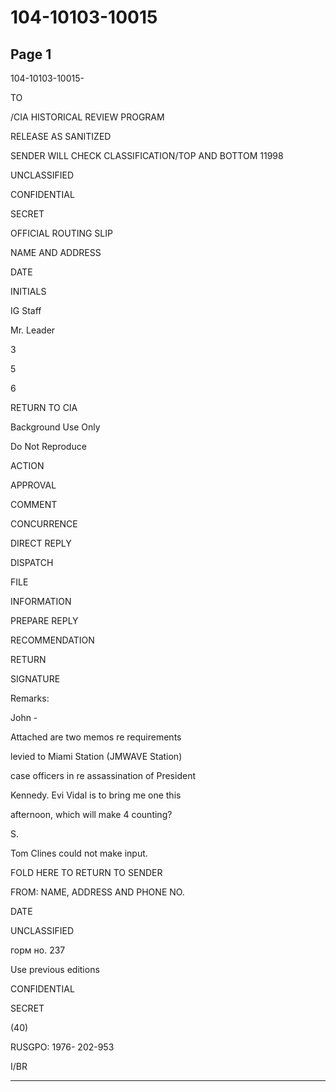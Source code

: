 # 104-10103-10015

## Page 1

104-10103-10015-

TO

/CIA HISTORICAL REVIEW PROGRAM

RELEASE AS SANITIZED

SENDER WILL CHECK CLASSIFICATION/TOP AND BOTTOM 11998

UNCLASSIFIED

CONFIDENTIAL

SECRET

OFFICIAL ROUTING SLIP

NAME AND ADDRESS

DATE

INITIALS

IG Staff

Mr. Leader

3

5

6

RETURN TO CIA

Background Use Only

Do Not Reproduce

ACTION

APPROVAL

COMMENT

CONCURRENCE

DIRECT REPLY

DISPATCH

FILE

INFORMATION

PREPARE REPLY

RECOMMENDATION

RETURN

SIGNATURE

Remarks:

John -

Attached are two memos re requirements

levied to Miami Station (JMWAVE Station)

case officers in re assassination of President

Kennedy. Evi Vidal is to bring me one this

afternoon, which will make 4 counting?

S.

Tom Clines could not make input.

FOLD HERE TO RETURN TO SENDER

FROM: NAME, ADDRESS AND PHONE NO.

DATE

UNCLASSIFIED

горм но. 237

Use previous editions

CONFIDENTIAL

SECRET

(40)

RUSGPO: 1976- 202-953

I/BR

---

